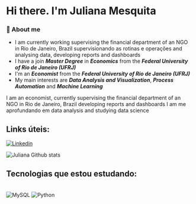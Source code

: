 # Hi there. I'm Juliana Mesquita

### 📌 About me

- I am currently working supervising the financial department of an NGO in Rio de Janeiro, Brazil supervisionando as rotinas e operações and analysing data, developing reports and dashboards
- I have a join ***Master Degree*** in ***Economics*** from the ***Federal University of Rio de Janeiro (UFRJ)***
- I'm an ***Economist*** from the ***Federal University of Rio de Janeiro (UFRJ)***
- My main interests are ***Data Analysis and Visualization***, ***Process Automation*** and ***Machine Learning***


I am an economist, currently supervising the financial department of an NGO in Rio de Janeiro, Brazil developing reports and dashboards
I am me aprofundando em data analysis and studying data science

## Links úteis: 

[![Linkedin](https://img.shields.io/badge/LinkedIn-0077B5?style=for-the-badge&logo=linkedin&logoColor=white)](https://www.linkedin.com/in/juliana-mesquita-b5049341/)

![Juliana Github stats](https://github-readme-stats.vercel.app/api?username=julianamesquita&show_icons=true&theme=radical)


## Tecnologias que estou estudando: 

<div style ="display: inline_block"><br/>
  <img align="center" alt="MySQL" src="https://img.shields.io/badge/MySQL-005C84?style=for-the-badge&logo=mysql&logoColor=white" />
  <img align="center" alt="Python" src="https://img.shields.io/badge/Python-14354C?style=for-the-badge&logo=python&logoColor=white" />
